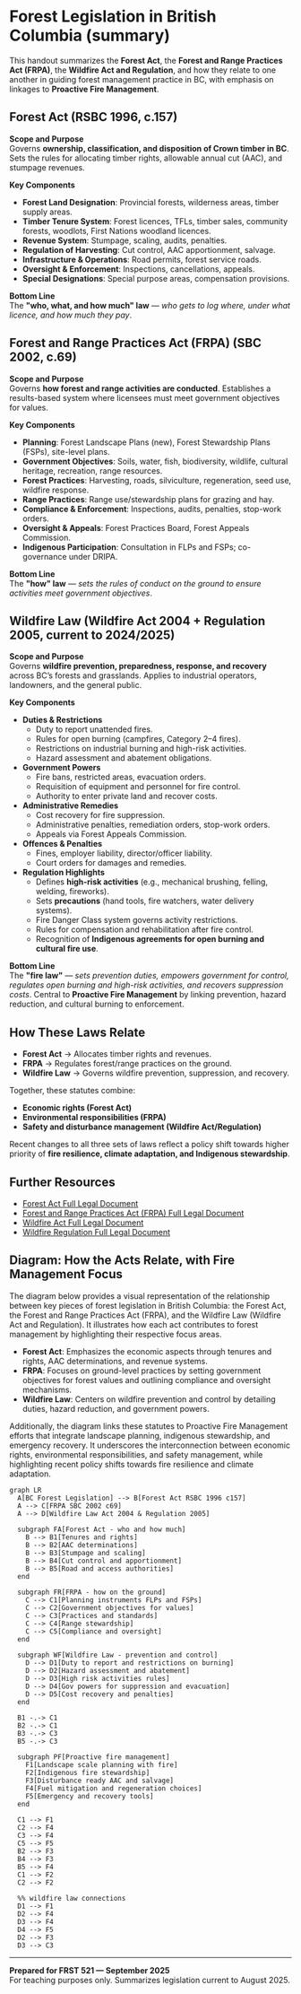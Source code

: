 # Forest Legislation in British Columbia (summary)

This handout summarizes the **Forest Act**, the **Forest and Range Practices Act (FRPA)**, 
the **Wildfire Act and Regulation**, and how they relate to one another in guiding forest management practice in BC, 
with emphasis on linkages to **Proactive Fire Management**.


## Forest Act (RSBC 1996, c.157)

**Scope and Purpose**  
Governs **ownership, classification, and disposition of Crown timber in BC**.  Sets the rules for allocating timber rights, allowable annual cut (AAC), and stumpage revenues.

**Key Components**
- **Forest Land Designation**: Provincial forests, wilderness areas, timber supply areas.  
- **Timber Tenure System**: Forest licences, TFLs, timber sales, community forests, woodlots, First Nations woodland licences.  
- **Revenue System**: Stumpage, scaling, audits, penalties.  
- **Regulation of Harvesting**: Cut control, AAC apportionment, salvage.  
- **Infrastructure & Operations**: Road permits, forest service roads.  
- **Oversight & Enforcement**: Inspections, cancellations, appeals.  
- **Special Designations**: Special purpose areas, compensation provisions.  

**Bottom Line**  
The **"who, what, and how much" law** — *who gets to log where, under what licence, and how much they pay*.


## Forest and Range Practices Act (FRPA) (SBC 2002, c.69)

**Scope and Purpose**  
Governs **how forest and range activities are conducted**.  Establishes a results-based system where licensees must meet government objectives for values.

**Key Components**
- **Planning**: Forest Landscape Plans (new), Forest Stewardship Plans (FSPs), site-level plans.  
- **Government Objectives**: Soils, water, fish, biodiversity, wildlife, cultural heritage, recreation, range resources.  
- **Forest Practices**: Harvesting, roads, silviculture, regeneration, seed use, wildfire response.  
- **Range Practices**: Range use/stewardship plans for grazing and hay.  
- **Compliance & Enforcement**: Inspections, audits, penalties, stop-work orders.  
- **Oversight & Appeals**: Forest Practices Board, Forest Appeals Commission.  
- **Indigenous Participation**: Consultation in FLPs and FSPs; co-governance under DRIPA.  

**Bottom Line**  
The **"how" law** — *sets the rules of conduct on the ground to ensure activities meet government objectives*.


## Wildfire Law (Wildfire Act 2004 + Regulation 2005, current to 2024/2025)

**Scope and Purpose**  
Governs **wildfire prevention, preparedness, response, and recovery** across BC’s forests and grasslands.  Applies to industrial operators, landowners, and the general public.

**Key Components**
- **Duties & Restrictions**  
  - Duty to report unattended fires.  
  - Rules for open burning (campfires, Category 2–4 fires).  
  - Restrictions on industrial burning and high-risk activities.  
  - Hazard assessment and abatement obligations.  
- **Government Powers**  
  - Fire bans, restricted areas, evacuation orders.  
  - Requisition of equipment and personnel for fire control.  
  - Authority to enter private land and recover costs.  
- **Administrative Remedies**  
  - Cost recovery for fire suppression.  
  - Administrative penalties, remediation orders, stop-work orders.  
  - Appeals via Forest Appeals Commission.  
- **Offences & Penalties**  
  - Fines, employer liability, director/officer liability.  
  - Court orders for damages and remedies.  
- **Regulation Highlights**  
  - Defines **high-risk activities** (e.g., mechanical brushing, felling, welding, fireworks).  
  - Sets **precautions** (hand tools, fire watchers, water delivery systems).  
  - Fire Danger Class system governs activity restrictions.  
  - Rules for compensation and rehabilitation after fire control.  
  - Recognition of **Indigenous agreements for open burning and cultural fire use**.  

**Bottom Line**  
The **"fire law"** — *sets prevention duties, empowers government for control, regulates open burning and high-risk activities, and recovers suppression costs*.  Central to **Proactive Fire Management** by linking prevention, hazard reduction, and cultural burning to enforcement.


## How These Laws Relate

- **Forest Act** → Allocates timber rights and revenues.  
- **FRPA** → Regulates forest/range practices on the ground.  
- **Wildfire Law** → Governs wildfire prevention, suppression, and recovery.  

Together, these statutes combine:  
- **Economic rights (Forest Act)**  
- **Environmental responsibilities (FRPA)**  
- **Safety and disturbance management (Wildfire Act/Regulation)**  

Recent changes to all three sets of laws reflect a policy shift towards higher priority of **fire resilience, climate adaptation, and Indigenous stewardship**.


## Further Resources  

- [Forest Act Full Legal Document](https://www.bclaws.gov.bc.ca/civix/document/id/complete/statreg/96157_00)
- [Forest and Range Practices Act (FRPA) Full Legal Document](https://www.bclaws.gov.bc.ca/civix/document/id/complete/statreg/00_02069_01)
- [Wildfire Act Full Legal Document](https://www.bclaws.gov.bc.ca/civix/document/id/complete/statreg/04031_01)
- [Wildfire Regulation Full Legal Document](https://www.bclaws.gov.bc.ca/civix/document/id/complete/statreg/38_2005)


## Diagram: How the Acts Relate, with Fire Management Focus

The diagram below provides a visual representation of the relationship between key pieces of forest legislation in British Columbia: the Forest Act, the Forest and Range Practices Act (FRPA), and the Wildfire Law (Wildfire Act and Regulation). It illustrates how each act contributes to forest management by highlighting their respective focus areas.

- **Forest Act**: Emphasizes the economic aspects through tenures and rights, AAC determinations, and revenue systems.
- **FRPA**: Focuses on ground-level practices by setting government objectives for forest values and outlining compliance and oversight mechanisms.
- **Wildfire Law**: Centers on wildfire prevention and control by detailing duties, hazard reduction, and government powers.

Additionally, the diagram links these statutes to Proactive Fire Management efforts that integrate landscape planning, indigenous stewardship, and emergency recovery. It underscores the interconnection between economic rights, environmental responsibilities, and safety management, while highlighting recent policy shifts towards fire resilience and climate adaptation.

```mermaid
graph LR
  A[BC Forest Legislation] --> B[Forest Act RSBC 1996 c157]
  A --> C[FRPA SBC 2002 c69]
  A --> D[Wildfire Law Act 2004 & Regulation 2005]

  subgraph FA[Forest Act - who and how much]
    B --> B1[Tenures and rights]
    B --> B2[AAC determinations]
    B --> B3[Stumpage and scaling]
    B --> B4[Cut control and apportionment]
    B --> B5[Road and access authorities]
  end

  subgraph FR[FRPA - how on the ground]
    C --> C1[Planning instruments FLPs and FSPs]
    C --> C2[Government objectives for values]
    C --> C3[Practices and standards]
    C --> C4[Range stewardship]
    C --> C5[Compliance and oversight]
  end

  subgraph WF[Wildfire Law - prevention and control]
    D --> D1[Duty to report and restrictions on burning]
    D --> D2[Hazard assessment and abatement]
    D --> D3[High risk activities rules]
    D --> D4[Gov powers for suppression and evacuation]
    D --> D5[Cost recovery and penalties]
  end

  B1 -.-> C1
  B2 -.-> C1
  B3 -.-> C3
  B5 -.-> C3

  subgraph PF[Proactive fire management]
    F1[Landscape scale planning with fire]
    F2[Indigenous fire stewardship]
    F3[Disturbance ready AAC and salvage]
    F4[Fuel mitigation and regeneration choices]
    F5[Emergency and recovery tools]
  end

  C1 --> F1
  C2 --> F4
  C3 --> F4
  C5 --> F5
  B2 --> F3
  B4 --> F3
  B5 --> F4
  C1 --> F2
  C2 --> F2

  %% wildfire law connections
  D1 --> F1
  D2 --> F4
  D3 --> F4
  D4 --> F5
  D2 --> F3
  D3 --> C3
```

---

**Prepared for FRST 521 — September 2025**  
For teaching purposes only. Summarizes legislation current to August 2025.  

